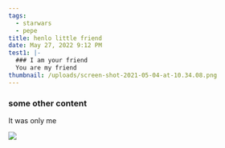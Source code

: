```yaml
---
tags:
  - starwars
  - pepe
title: henlo little friend
date: May 27, 2022 9:12 PM
test1: |-
  ### I am your friend
  You are my friend
thumbnail: /uploads/screen-shot-2021-05-04-at-10.34.08.png
---
```

### some other content

It was only me

![](/uploads/screen-shot-2021-05-24-at-20.47.11.png)